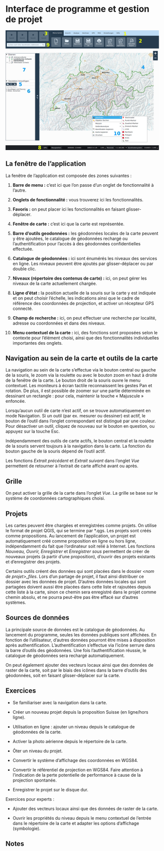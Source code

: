 # Interface de programme et gestion de projet

<img src="../media/image1.png"/>

## La fenêtre de l’application

La fenêtre de l’application est composée des zones suivantes :

1.  **Barre de menu :** c’est ici que l’on passe d’un onglet de fonctionnalité à l’autre.

2.  **Onglets de fonctionnalité :** vous trouverez ici les fonctionnalités.

3.  **Favoris :** on peut placer ici les fonctionnalités en faisant glisser-déplacer.

4.  **Fenêtre de carte :** c’est ici que la carte est représentée.

5.  **Barre d’outils geodonnées :** les géodonnées locales de la carte peuvent y être ajoutées, le catalogue de géodonnées rechargé ou l’authentification pour l’accès à des géodonnées confidentielles effectuée.

6.  **Catalogue de géodonnées :** ici sont énumérés les niveaux des services en ligne. Les niveaux peuvent être ajoutés par glisser-déplacer ou par double clic.

7.  **Niveaux (répertoire des contenus de carte) :** ici, on peut gérer les niveaux de la carte actuellement chargée.

8.  **Ligne d’état :** la position actuelle de la souris sur la carte y est indiquée et on peut choisir l’échelle, les indications ainsi que le cadre de référence des coordonnées de projection, et activer un récepteur GPS connecté.

9.  **Champ de recherche :** ici, on peut effectuer une recherche par localité, adresse ou coordonnées et dans des niveaux.

10. **Menu contextuel de la carte :** ici, des fonctions sont proposées selon le contexte pour l’élément choisi, ainsi que des fonctionnalités individuelles importantes des onglets.

## Navigation au sein de la carte et outils de la carte

La navigation au sein de la carte s’effectue via le bouton central ou gauche de la souris, le zoom via la roulette ou avec le bouton zoom en haut à droite de la fenêtre de la carte. Le bouton droit de la souris ouvre le menu contextuel. Les moniteurs à écran tactile reconnaissent les gestes Pan et rotation. De plus, il est possible de zoomer sur une partie déterminée en dessinant un rectangle : pour cela, maintenir la touche « Majuscule » enfoncée.

Lorsqu’aucun outil de carte n’est actif, on se trouve automatiquement en mode Navigation. Si un outil (par ex. mesurer ou dessiner) est actif, le bouton de l’outil dans l’onglet correspondant est distingué par une couleur. Pour désactiver un outil, cliquez de nouveau sur le bouton en question, ou appuyez sur la touche Esc.

Indépendamment des outils de carte actifs, le bouton central et la roulette de la souris servent toujours à la navigation dans la carte. La fonction du bouton gauche de la souris dépend de l’outil actif.

Les fonctions *Extrait précédent* et *Extrait suivant* dans l’onglet *Vue* permettent de retourner à l’extrait de carte affiché avant ou après.

## Grille

On peut activer la grille de la carte dans l’onglet *Vue*. La grille se base sur le système de coordonnées cartographiques choisi.

## Projets

Les cartes peuvent être chargées et enregistrées comme projets. On utilise le format de projet QGIS, qui se termine par \*.qgs. Les projets sont créés comme propositions. Au lancement de l’application, un projet est automatiquement créé comme proposition en ligne ou hors ligne, indépendamment du fait que l’ordinateur soit relié à Internet. Les fonctions *Nouveau, Ouvrir, Enregistrer* et *Enregistrer sous* permettent de créer de nouveaux projets (à partir d’une proposition), d’ouvrir des projets existants et d’enregistrer des projets.

Certains outils créent des données qui sont placées dans le dossier *&lt;nom de projet&gt;\_files*. Lors d’un partage de projet, il faut ainsi distribuer ce dossier avec les données de projet. D’autres données locales qui sont partagées doivent aussi être placées dans cette liste et rajoutées depuis cette liste à la carte, sinon ce chemin sera enregistré dans le projet comme chemin absolu, et ne pourra peut-être pas être effacé sur d’autres systèmes.

## Sources de données

La principale source de données est le catalogue de géodonnées. Au lancement du programme, seules les données publiques sont affichées. En fonction de l’utilisateur, d’autres données pourront être mises à disposition après authentification. L’authentification s’effectue via l’icône serrure dans la barre d’outils des géodonnées. Une fois l’authentification réussie, le catalogue de géodonnées sera rechargé automatiquement.

On peut également ajouter des vecteurs locaux ainsi que des données de raster de la carte, soit par le biais des icônes dans la barre d’outils des géodonnées, soit en faisant glisser-déplacer sur la carte.

## Exercices

-   Se familiariser avec la navigation dans la carte.

-   Créer un nouveau projet depuis la proposition Suisse (en ligne/hors ligne).

-   Utilisation en ligne : ajouter un niveau depuis le catalogue de géodonnées de la carte.

-   Activer la photo aérienne depuis le répertoire de la carte.

-   Ôter un niveau du projet.

-   Convertir le système d’affichage des coordonnées en WGS84.

-   Convertir le référentiel de projection en WGS84. Faire attention à l’indication de la perte potentielle de performance à cause de la projection spontanée.

-   Enregistrer le projet sur le disque dur.

Exercices pour experts :

-   Ajouter des vecteurs locaux ainsi que des données de raster de la carte.

-   Ouvrir les propriétés du niveau depuis le menu contextuel de l’entrée dans le répertoire de la carte et adapter les options d’affichage (symbologie).


## Notes


